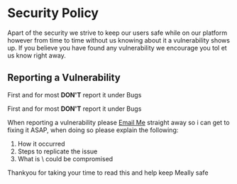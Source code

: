 # Security Policy
Apart of the security we strive to keep our users safe while on our platform however from time to time without us knowing about it a vulnerability shows up. If you believe you have found any vulnerability we encourage you tol et us know right away.

## Reporting a Vulnerability
First and for most **DON'T** report it under Bugs

First and for most **DON'T** report it under Bugs

When reporting a vulnerability please [Email Me](jacob35422@gmail.com) straight away so i can get to fixing it ASAP, when doing so please explain the following:

1. How it occurred
2. Steps to replicate the issue
3. What is \ could be compromised

Thankyou for taking your time to read this and help keep Meally safe

